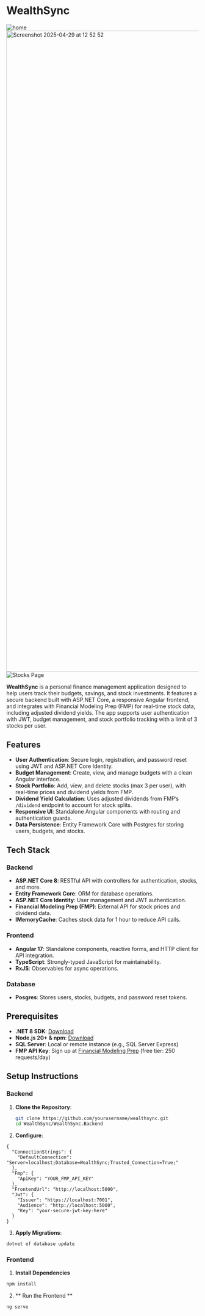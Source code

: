 # WealthSync

![home](https://github.com/user-attachments/assets/b8b4e4b0-37da-4808-a45f-54224a64dfd8)
<img width="1680" alt="Screenshot 2025-04-29 at 12 52 52" src="https://github.com/user-attachments/assets/db211035-0188-42c1-b7d4-d03708d844d1" />
![Stocks Page](https://github.com/user-attachments/assets/8a2d2696-b3ce-4163-badf-f4dc14dcb139)


**WealthSync** is a personal finance management application designed to help users track their budgets, savings, and stock investments. It features a secure backend built with ASP.NET Core, a responsive Angular frontend, and integrates with Financial Modeling Prep (FMP) for real-time stock data, including adjusted dividend yields. The app supports user authentication with JWT, budget management, and stock portfolio tracking with a limit of 3 stocks per user.

## Features

- **User Authentication**: Secure login, registration, and password reset using JWT and ASP.NET Core Identity.
- **Budget Management**: Create, view, and manage budgets with a clean Angular interface.
- **Stock Portfolio**: Add, view, and delete stocks (max 3 per user), with real-time prices and dividend yields from FMP.
- **Dividend Yield Calculation**: Uses adjusted dividends from FMP’s `/dividend` endpoint to account for stock splits.
- **Responsive UI**: Standalone Angular components with routing and authentication guards.
- **Data Persistence**: Entity Framework Core with Postgres for storing users, budgets, and stocks.

## Tech Stack

### Backend
- **ASP.NET Core 8**: RESTful API with controllers for authentication, stocks, and more.
- **Entity Framework Core**: ORM for database operations.
- **ASP.NET Core Identity**: User management and JWT authentication.
- **Financial Modeling Prep (FMP)**: External API for stock prices and dividend data.
- **IMemoryCache**: Caches stock data for 1 hour to reduce API calls.

### Frontend
- **Angular 17**: Standalone components, reactive forms, and HTTP client for API integration.
- **TypeScript**: Strongly-typed JavaScript for maintainability.
- **RxJS**: Observables for async operations.

### Database
- **Posgres**: Stores users, stocks, budgets, and password reset tokens.

## Prerequisites

- **.NET 8 SDK**: [Download](https://dotnet.microsoft.com/download/dotnet/8.0)
- **Node.js 20+ & npm**: [Download](https://nodejs.org/)
- **SQL Server**: Local or remote instance (e.g., SQL Server Express)
- **FMP API Key**: Sign up at [Financial Modeling Prep](https://financialmodelingprep.com/) (free tier: 250 requests/day)


## Setup Instructions

### Backend
1. **Clone the Repository**:
   ```bash
   git clone https://github.com/yourusername/wealthsync.git
   cd WealthSync/WealthSync.Backend
2. **Configure**:
```
{
  "ConnectionStrings": {
    "DefaultConnection": "Server=localhost;Database=WealthSync;Trusted_Connection=True;"
  },
  "Fmp": {
    "ApiKey": "YOUR_FMP_API_KEY"
  },
  "FrontendUrl": "http://localhost:5000",
  "Jwt": {
    "Issuer": "https://localhost:7001",
    "Audience": "http://localhost:5000",
    "Key": "your-secure-jwt-key-here"
  }
}
```
3. **Apply Migrations**:
  ```bash
  dotnet ef database update
  ```
### Frontend
1. **Install Dependencies**
```bash
npm install
```
2. ** Run the Frontend ** 
```bash
ng serve
```
